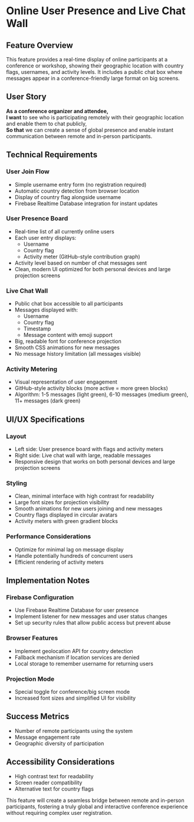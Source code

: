 # Online User Presence and Live Chat Wall

## Feature Overview
This feature provides a real-time display of online participants at a conference or workshop, showing their geographic location with country flags, usernames, and activity levels. It includes a public chat box where messages appear in a conference-friendly large format on big screens.

## User Story
**As a conference organizer and attendee,**  
**I want** to see who is participating remotely with their geographic location and enable them to chat publicly,  
**So that** we can create a sense of global presence and enable instant communication between remote and in-person participants.

## Technical Requirements

### User Join Flow
- Simple username entry form (no registration required)
- Automatic country detection from browser location
- Display of country flag alongside username
- Firebase Realtime Database integration for instant updates

### User Presence Board
- Real-time list of all currently online users
- Each user entry displays:
  - Username
  - Country flag
  - Activity meter (GitHub-style contribution graph)
- Activity level based on number of chat messages sent
- Clean, modern UI optimized for both personal devices and large projection screens

### Live Chat Wall
- Public chat box accessible to all participants
- Messages displayed with:
  - Username
  - Country flag
  - Timestamp
  - Message content with emoji support
- Big, readable font for conference projection
- Smooth CSS animations for new messages
- No message history limitation (all messages visible)

### Activity Metering
- Visual representation of user engagement
- GitHub-style activity blocks (more active = more green blocks)
- Algorithm: 1-5 messages (light green), 6-10 messages (medium green), 11+ messages (dark green)

## UI/UX Specifications

### Layout
- Left side: User presence board with flags and activity meters
- Right side: Live chat wall with large, readable messages
- Responsive design that works on both personal devices and large projection screens

### Styling
- Clean, minimal interface with high contrast for readability
- Large font sizes for projection visibility
- Smooth animations for new users joining and new messages
- Country flags displayed in circular avatars
- Activity meters with green gradient blocks

### Performance Considerations
- Optimize for minimal lag on message display
- Handle potentially hundreds of concurrent users
- Efficient rendering of activity meters

## Implementation Notes

### Firebase Configuration
- Use Firebase Realtime Database for user presence
- Implement listener for new messages and user status changes
- Set up security rules that allow public access but prevent abuse

### Browser Features
- Implement geolocation API for country detection
- Fallback mechanism if location services are denied
- Local storage to remember username for returning users

### Projection Mode
- Special toggle for conference/big screen mode
- Increased font sizes and simplified UI for visibility

## Success Metrics
- Number of remote participants using the system
- Message engagement rate
- Geographic diversity of participation

## Accessibility Considerations
- High contrast text for readability
- Screen reader compatibility
- Alternative text for country flags

This feature will create a seamless bridge between remote and in-person participants, fostering a truly global and interactive conference experience without requiring complex user registration.
